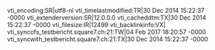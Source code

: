vti_encoding:SR|utf8-nl
vti_timelastmodified:TR|30 Dec 2014 15:22:37 -0000
vti_extenderversion:SR|12.0.0.0
vti_cacheddtm:TX|30 Dec 2014 15:22:37 -0000
vti_filesize:IR|12499
vti_backlinkinfo:VX|
vti_syncofs_testbericht.square7.ch\:21:TW|04 Feb 2017 18:20:57 -0000
vti_syncwith_testbericht.square7.ch\:21:TX|30 Dec 2014 15:22:37 -0000
